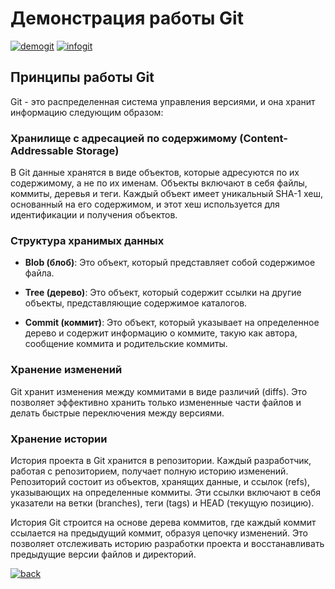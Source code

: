 # Демонстрация работы Git

[![demogit](https://img.shields.io/badge/демонстрация_работы_с_гит-646464)](demogit.md) [![infogit](https://img.shields.io/badge/информация_о_гит-646464)](../git.md)

## Принципы работы Git

Git - это распределенная система управления версиями, и она хранит информацию следующим образом:

### Хранилище с адресацией по содержимому (Content-Addressable Storage)

В Git данные хранятся в виде объектов, которые адресуются по их содержимому, а не по их именам. Объекты включают в себя файлы, коммиты, деревья и теги. Каждый объект имеет уникальный SHA-1 хеш, основанный на его содержимом, и этот хеш используется для идентификации и получения объектов.

### Структура хранимых данных

- **Blob (блоб)**: Это объект, который представляет собой содержимое файла.

- **Tree (дерево)**: Это объект, который содержит ссылки на другие объекты, представляющие содержимое каталогов.

- **Commit (коммит)**: Это объект, который указывает на определенное дерево и содержит информацию о коммите, такую как автора, сообщение коммита и родительские коммиты.

### Хранение изменений

Git хранит изменения между коммитами в виде различий (diffs). Это позволяет эффективно хранить только измененные части файлов и делать быстрые переключения между версиями.

### Хранение истории

История проекта в Git хранится в репозитории. Каждый разработчик, работая с репозиторием, получает полную историю изменений. Репозиторий состоит из объектов, хранящих данные, и ссылок (refs), указывающих на определенные коммиты. Эти ссылки включают в себя указатели на ветки (branches), теги (tags) и HEAD (текущую позицию).

История Git строится на основе дерева коммитов, где каждый коммит ссылается на предыдущий коммит, образуя цепочку изменений. Это позволяет отслеживать историю разработки проекта и восстанавливать предыдущие версии файлов и директорий.


[![back](https://img.shields.io/badge/в_оглавление-646464)](../README.md)